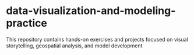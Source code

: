# data-visualization-and-modeling-practice
This repository contains hands-on exercises and projects focused on visual storytelling, geospatial analysis, and model development
